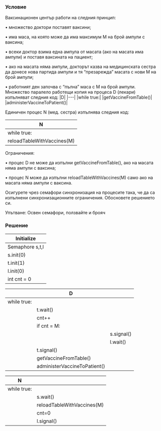 ### Условие

Ваксинационен център работи на следния принцип:

• множество доктори поставят ваксини;

• има маса, на която може да има максимум M на брой ампули с ваксина;

• всеки доктор взима една ампула от масата (ако на масата има ампули) и поставя ваксината
на пациент;

• ако на масата няма ампули, докторът казва на медицинската сестра да донесе нова партида
ампули и тя “презарежда” масата с нови M на брой ампули;

• работният ден започва с “пълна” маса с M на брой ампули.
Множество паралело работещи копия на процеса D (лекари) изпълняват следния код:
|D|
|---|
|while true:|
|getVaccineFromTable()|
|administerVaccineToPatient()|

Единичен процес N (мед. сестра) изпълнява следния код:

|N|
|---|
|while true:|
|reloadTableWithVaccines(M)|


Ограничения:

• процес D не може да изпълни getVaccineFromTable(), ако на масата няма ампули с ваксина;

• процес N може да изпълни reloadTableWithVaccines(M) само ако на масата няма ампули с
ваксина.

Осигурете чрез семафори синхронизация на процесите така, че да са изпълнени синхронизационните ограничения. Обосновете решението си.

Упътване: Освен семафори, ползвайте и брояч

### Решение


| Initialize  |
|-------------|
| Semaphore s,t,l |
| s.init(0)   |
| t.init(1)   |
| l.init(0)   |
|int cnt = 0|


| |D ||
|-------------|---|---|
|while true:|||
||    t.wait()||
||    cnt++||
||    if cnt = M:
|||        s.signal()|
|||        l.wait()|
||    t.signal()||
||    getVaccineFromTable()||
||    administerVaccineToPatient()||

| N ||
|------|-------|
|while true:||
||    s.wait()|
||    reloadTableWithVaccines(M)|
||    cnt=0|
||    l.signal()|